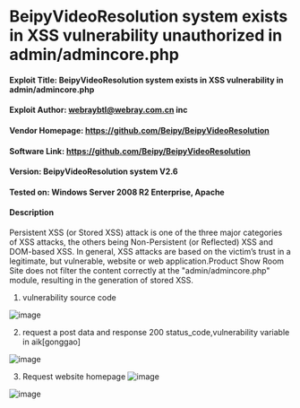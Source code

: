 # BeipyVideoResolution system exists in XSS vulnerability unauthorized in admin/admincore.php

#### Exploit Title: BeipyVideoResolution system exists in XSS vulnerability in admin/admincore.php
#### Exploit Author: webraybtl@webray.com.cn inc
#### Vendor Homepage: https://github.com/Beipy/BeipyVideoResolution
#### Software Link: https://github.com/Beipy/BeipyVideoResolution
#### Version: BeipyVideoResolution system V2.6
#### Tested on: Windows Server 2008 R2 Enterprise, Apache
#### Description
Persistent XSS (or Stored XSS) attack is one of the three major categories of XSS attacks, the others being Non-Persistent (or Reflected) XSS and DOM-based XSS. In general, XSS attacks are based on the victim’s trust in a legitimate, but vulnerable, website or web application.Product Show Room Site does not filter the content correctly at the "admin/admincore.php" module, resulting in the generation of stored XSS.
1. vulnerability source code

![image](https://github.com/Xor-Gerke/webray.com.cn/assets/60683449/1f9d7b87-b958-472d-9bcb-1a6b810482ea)

2. request a post data and response 200 status_code,vulnerability variable in aik[gonggao]

![image](https://github.com/Xor-Gerke/webray.com.cn/assets/60683449/c605f644-2e21-44f1-b04f-cbfbb4a60e07)




3. Request website homepage
![image](https://github.com/Xor-Gerke/webray.com.cn/assets/60683449/6ef6dec5-0e05-4b5f-b0c3-1d6ab367cbf9)

![image](https://github.com/Xor-Gerke/webray.com.cn/assets/60683449/de83b351-914c-45c6-af54-0d65e7489c0e)

